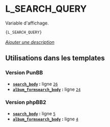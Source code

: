 # L_SEARCH_QUERY


Variable d'affichage.

```html
{L_SEARCH_QUERY}
```

[*Ajouter une description*](https://fa-tvars.appspot.com/var/L_SEARCH_QUERY)

## Utilisations dans les templates

### Version PunBB
* __[`search_body`](../tpl/var/punbb/search_body.md#readme) :__ ligne [`26`](../tpl/src/punbb/search_body.tpl#L26)
* __[`album_formsearch_body`](../tpl/var/punbb/album_formsearch_body.md#readme) :__ ligne [`24`](../tpl/src/punbb/album_formsearch_body.tpl#L24)

### Version phpBB2
* __[`search_body`](../tpl/var/subsilver/search_body.md#readme) :__ ligne [`5`](../tpl/src/subsilver/search_body.tpl#L5)
* __[`album_formsearch_body`](../tpl/var/subsilver/album_formsearch_body.md#readme) :__ ligne [`4`](../tpl/src/subsilver/album_formsearch_body.tpl#L4)